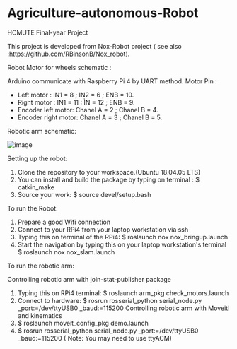 # Agriculture-autonomous-Robot
HCMUTE Final-year Project

This project is developed from Nox-Robot project ( see also :https://github.com/RBinsonB/Nox_robot). 

Robot Motor for wheels schematic :

Arduino communicate with Raspberry Pi 4 by UART method.
Motor Pin : 
- Left motor : IN1 = 8 ; IN2 = 6 ; ENB = 10.
- Right motor : IN1 = 11 : ÌN = 12 ; ENB = 9.
- Encoder left motor: Chanel A = 2 ; Chanel B = 4.
- Encoder right motor: Chanel A = 3 ; Chanel B = 5. 

Robotic arm schematic:

![image](https://user-images.githubusercontent.com/74817103/128136613-d7e44b0d-efd4-4ac7-9d84-4780cb8dea31.png)

Setting up the robot:

1. Clone the repository to your workspace.(Ubuntu 18.04.05 LTS)
2. You can install and build the package by typing on terminal :
    $ catkin_make
3. Source your work:
    $ source devel/setup.bash

To run the Robot:

1. Prepare a good Wifi connection
2. Connect to your RPi4 from your laptop workstation via ssh
3. Typing this on terminal of the RPi4:
    $ roslaunch nox nox_bringup.launch
4. Start the navigation by typing this on your laptop workstation's terminal
    $ roslaunch nox nox_slam.launch
    
To run the robotic arm:

  Controlling robotic arm with join-stat-publisher package
1. Typing this on RPi4 terminal:
  $ roslaunch arm_pkg check_motors.launch
2. Connect to hardware:
  $ rosrun rosserial_python serial_node.py _port:=/dev/ttyUSB0 _baud:=115200
  Controlling robotic arm with Moveit! and kinematics
1. $ roslaunch moveit_config_pkg demo.launch
2. $ rosrun rosserial_python serial_node.py _port:=/dev/ttyUSB0 _baud:=115200
( Note: You may need to use ttyACM)



